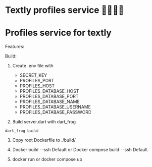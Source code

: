 # Textly profiles service 👨‍👩‍👧‍👧

# Profiles service for textly

Features:


Build: 

1. Create .env file with 
      - SECRET_KEY
      - PROFILES_PORT
      - PROFILES_HOST
      - PROFILES_DATABASE_HOST
      - PROFILES_DATABASE_PORT
      - PROFILES_DATABASE_NAME
      - PROFILES_DATABASE_USERNAME
      - PROFILES_DATABASE_PASSWORD

2. Build server.dart with dart_frog
```
dart_frog build
```

3. Copy root Dockerfile to ./build/

4. Docker build --ssh Default or Docker compose build --ssh Default 

5. docker run or docker compose up